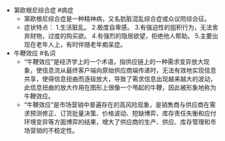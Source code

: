 - 第欧根尼综合症 #病症
	- 第欧根尼综合症是一种精神病，又名肮脏混乱综合症或众议院综合征。
	- 症状特点：
	  1.生活脏乱。
	  2.极度自卑感。
	  3.有强迫性的囤积行为，无法舍弃财物，过度的购买欲。
	  4.有强烈的隐居欲望，拒绝他人帮助。
	  5.主要出现在老年人上，有时伴随老年痴呆症。
- 牛鞭效应 #名词
	- “牛鞭效应”是经济学上的一个术语，指供应链上的一种需求变异放大现象，使信息流从最终客户端向原始供应商端传递时，无法有效地实现信息共享，使得信息扭曲而逐级放大，导致了需求信息出现越来越大的波动，此信息扭曲的放大作用在图形上很像一个甩起的牛鞭，因此被形象地称为牛鞭效应。
	- “牛鞭效应”是市场营销中普遍存在的高风险现象，是销售商与供应商在需求预测修正、订货批量决策、价格波动、短缺博弈、库存责任失衡和应付环境变异等方面博弈的结果，增大了供应商的生产、供应、库存管理和市场营销的不稳定性。